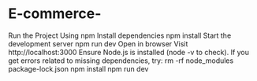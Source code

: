 # E-commerce-
Run the Project Using npm Install dependencies
npm install
Start the development server
npm run dev 
Open in browser Visit http://localhost:3000
Ensure Node.js is installed (node -v to check).
If you get errors related to missing dependencies, 
try: rm -rf node_modules package-lock.json npm install npm run dev
